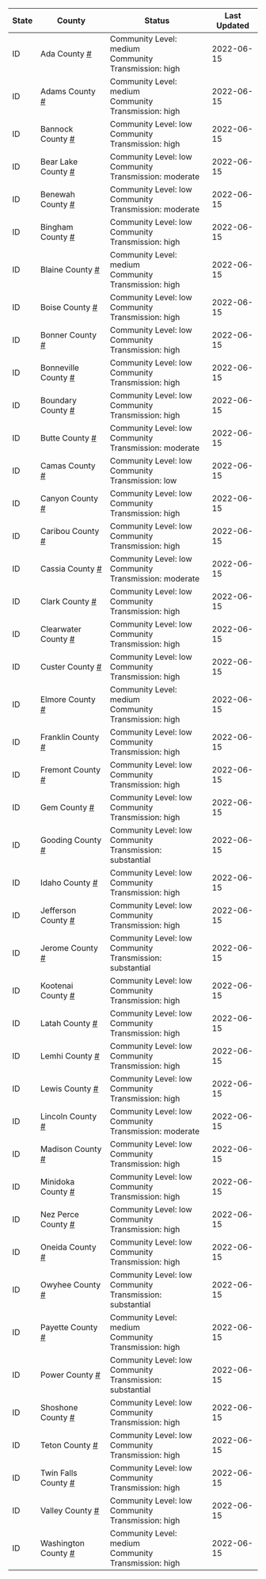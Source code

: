 State | County | Status | Last Updated
--- | --- | --- | --- 
ID | Ada County <a href="#ada_county">#</a> | <a name="ada_county"></a>Community Level: medium<br/>Community Transmission: high | 2022-06-15
ID | Adams County <a href="#adams_county">#</a> | <a name="adams_county"></a>Community Level: medium<br/>Community Transmission: high | 2022-06-15
ID | Bannock County <a href="#bannock_county">#</a> | <a name="bannock_county"></a>Community Level: low<br/>Community Transmission: high | 2022-06-15
ID | Bear Lake County <a href="#bear_lake_county">#</a> | <a name="bear_lake_county"></a>Community Level: low<br/>Community Transmission: moderate | 2022-06-15
ID | Benewah County <a href="#benewah_county">#</a> | <a name="benewah_county"></a>Community Level: low<br/>Community Transmission: moderate | 2022-06-15
ID | Bingham County <a href="#bingham_county">#</a> | <a name="bingham_county"></a>Community Level: low<br/>Community Transmission: high | 2022-06-15
ID | Blaine County <a href="#blaine_county">#</a> | <a name="blaine_county"></a>Community Level: medium<br/>Community Transmission: high | 2022-06-15
ID | Boise County <a href="#boise_county">#</a> | <a name="boise_county"></a>Community Level: low<br/>Community Transmission: high | 2022-06-15
ID | Bonner County <a href="#bonner_county">#</a> | <a name="bonner_county"></a>Community Level: low<br/>Community Transmission: high | 2022-06-15
ID | Bonneville County <a href="#bonneville_county">#</a> | <a name="bonneville_county"></a>Community Level: low<br/>Community Transmission: high | 2022-06-15
ID | Boundary County <a href="#boundary_county">#</a> | <a name="boundary_county"></a>Community Level: low<br/>Community Transmission: high | 2022-06-15
ID | Butte County <a href="#butte_county">#</a> | <a name="butte_county"></a>Community Level: low<br/>Community Transmission: moderate | 2022-06-15
ID | Camas County <a href="#camas_county">#</a> | <a name="camas_county"></a>Community Level: low<br/>Community Transmission: low | 2022-06-15
ID | Canyon County <a href="#canyon_county">#</a> | <a name="canyon_county"></a>Community Level: low<br/>Community Transmission: high | 2022-06-15
ID | Caribou County <a href="#caribou_county">#</a> | <a name="caribou_county"></a>Community Level: low<br/>Community Transmission: high | 2022-06-15
ID | Cassia County <a href="#cassia_county">#</a> | <a name="cassia_county"></a>Community Level: low<br/>Community Transmission: moderate | 2022-06-15
ID | Clark County <a href="#clark_county">#</a> | <a name="clark_county"></a>Community Level: low<br/>Community Transmission: high | 2022-06-15
ID | Clearwater County <a href="#clearwater_county">#</a> | <a name="clearwater_county"></a>Community Level: low<br/>Community Transmission: high | 2022-06-15
ID | Custer County <a href="#custer_county">#</a> | <a name="custer_county"></a>Community Level: low<br/>Community Transmission: high | 2022-06-15
ID | Elmore County <a href="#elmore_county">#</a> | <a name="elmore_county"></a>Community Level: medium<br/>Community Transmission: high | 2022-06-15
ID | Franklin County <a href="#franklin_county">#</a> | <a name="franklin_county"></a>Community Level: low<br/>Community Transmission: high | 2022-06-15
ID | Fremont County <a href="#fremont_county">#</a> | <a name="fremont_county"></a>Community Level: low<br/>Community Transmission: high | 2022-06-15
ID | Gem County <a href="#gem_county">#</a> | <a name="gem_county"></a>Community Level: low<br/>Community Transmission: high | 2022-06-15
ID | Gooding County <a href="#gooding_county">#</a> | <a name="gooding_county"></a>Community Level: low<br/>Community Transmission: substantial | 2022-06-15
ID | Idaho County <a href="#idaho_county">#</a> | <a name="idaho_county"></a>Community Level: low<br/>Community Transmission: high | 2022-06-15
ID | Jefferson County <a href="#jefferson_county">#</a> | <a name="jefferson_county"></a>Community Level: low<br/>Community Transmission: high | 2022-06-15
ID | Jerome County <a href="#jerome_county">#</a> | <a name="jerome_county"></a>Community Level: low<br/>Community Transmission: substantial | 2022-06-15
ID | Kootenai County <a href="#kootenai_county">#</a> | <a name="kootenai_county"></a>Community Level: low<br/>Community Transmission: high | 2022-06-15
ID | Latah County <a href="#latah_county">#</a> | <a name="latah_county"></a>Community Level: low<br/>Community Transmission: high | 2022-06-15
ID | Lemhi County <a href="#lemhi_county">#</a> | <a name="lemhi_county"></a>Community Level: low<br/>Community Transmission: high | 2022-06-15
ID | Lewis County <a href="#lewis_county">#</a> | <a name="lewis_county"></a>Community Level: low<br/>Community Transmission: high | 2022-06-15
ID | Lincoln County <a href="#lincoln_county">#</a> | <a name="lincoln_county"></a>Community Level: low<br/>Community Transmission: moderate | 2022-06-15
ID | Madison County <a href="#madison_county">#</a> | <a name="madison_county"></a>Community Level: low<br/>Community Transmission: high | 2022-06-15
ID | Minidoka County <a href="#minidoka_county">#</a> | <a name="minidoka_county"></a>Community Level: low<br/>Community Transmission: high | 2022-06-15
ID | Nez Perce County <a href="#nez_perce_county">#</a> | <a name="nez_perce_county"></a>Community Level: low<br/>Community Transmission: high | 2022-06-15
ID | Oneida County <a href="#oneida_county">#</a> | <a name="oneida_county"></a>Community Level: low<br/>Community Transmission: high | 2022-06-15
ID | Owyhee County <a href="#owyhee_county">#</a> | <a name="owyhee_county"></a>Community Level: low<br/>Community Transmission: substantial | 2022-06-15
ID | Payette County <a href="#payette_county">#</a> | <a name="payette_county"></a>Community Level: medium<br/>Community Transmission: high | 2022-06-15
ID | Power County <a href="#power_county">#</a> | <a name="power_county"></a>Community Level: low<br/>Community Transmission: substantial | 2022-06-15
ID | Shoshone County <a href="#shoshone_county">#</a> | <a name="shoshone_county"></a>Community Level: low<br/>Community Transmission: high | 2022-06-15
ID | Teton County <a href="#teton_county">#</a> | <a name="teton_county"></a>Community Level: low<br/>Community Transmission: high | 2022-06-15
ID | Twin Falls County <a href="#twin_falls_county">#</a> | <a name="twin_falls_county"></a>Community Level: low<br/>Community Transmission: high | 2022-06-15
ID | Valley County <a href="#valley_county">#</a> | <a name="valley_county"></a>Community Level: low<br/>Community Transmission: high | 2022-06-15
ID | Washington County <a href="#washington_county">#</a> | <a name="washington_county"></a>Community Level: medium<br/>Community Transmission: high | 2022-06-15
